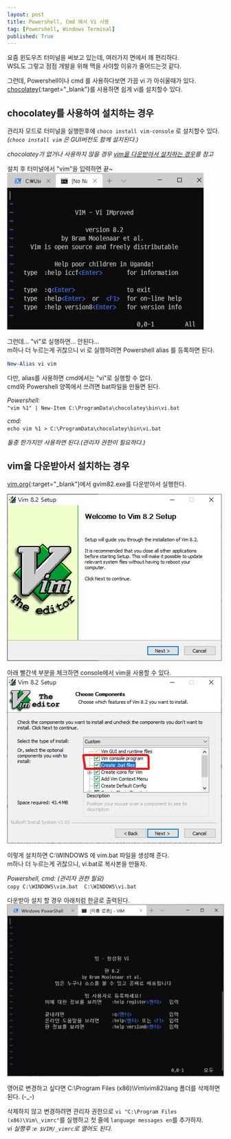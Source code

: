 ```yaml
---
layout: post
title: Powershell, Cmd 에서 Vi 사용
tag: [Powershell, Windows Terminal]
published: True
---
```


요즘 윈도우즈 터미널을 써보고 있는데, 여러가지 면에서 꽤 편리하다.  
WSL도 그렇고 점점 개발을 위해 맥을 사야할 이유가 줄어드는것 같다.  

그런데, Powershell이나 cmd 를 사용하다보면 가끔 vi 가 아쉬울때가 있다.  
[chocolatey](https://chocolatey.org/){:target="_blank"}를 사용하면 쉽게 vi를 설치할수 있다.
    
chocolatey를 사용하여 설치하는 경우
----

관리자 모드로 터미널을 실행한후에 `choco install vim-console` 로 설치할수 있다.  
*(`choco install vim` 은 GUI버전도 함께 설치된다.)*   

*chocolatey가 없거나 사용하지 않을 경우 [vim을 다운받아서 설치하는 경우](#download-vim)를 참고*  

설치 후 터미널에서 "vim"을 입력하면 끝~  
![](../img/2020-07-10-powershell%20cmd%20vi/2020-07-11-01-37-43.png)

그런데... "vi"로 실행하면... 안된다...  
m하나 더 누르는게 귀찮으니 vi 로 실행하려면 Powershell alias 를 등록하면 된다.  
```powershell
New-Alias vi vim 
```

다만, alias를 사용하면 cmd에서는 "vi"로 실행할 수 없다.  
cmd와 Powershell 양쪽에서 쓰려면 bat파일을 만들면 된다.   

*Powershell:*  
`"vim %1" | New-Item C:\ProgramData\chocolatey\bin\vi.bat`

*cmd:*  
`echo vim %1 > C:\ProgramData\chocolatey\bin\vi.bat`

*둘중 한가지만 사용하면 된다.(관리자 권한이 필요하다.)*  
  

vim을 다운받아서 설치하는 경우<a id="download-vim"></a>
----

[vim.org](https://www.vim.org/download.php#pc){:target="_blank"}에서 gvim82.exe를 다운받아서 실행한다.

![](../img/2020-07-10-powershell%20cmd%20vi/2021-03-21-23-27-00.png)

<!-- ![](../img/2020-07-10-powershell%20cmd%20vi/2021-03-21-23-27-43.png) -->

아래 빨간색 부분을 체크하면 console에서 vim을 사용할 수 있다.  
![](../img/2020-07-10-powershell%20cmd%20vi/2021-03-21-23-30-27.png)

이렇게 설치하면 C:\WINDOWS 에 vim.bat 파일을 생성해 준다.  
m하나 더 누르는게 귀찮으니, vi.bat로 복사본을 만들자.

*Powershell, cmd: (관리자 권한 필요)*  
`copy C:\WINDOWS\vim.bat  C:\WINDOWS\vi.bat`  

다운받아 설치 할 경우 아래처럼 한글로 출력된다.  
![](../img/2020-07-10-powershell%20cmd%20vi/2021-03-22-00-07-16.png)

영어로 변경하고 싶다면 C:\Program Files (x86)\Vim\vim82\lang 폴더를 삭제하면 된다. (-_-)  

삭제하지 않고 변경하려면 관리자 권한으로
`vi "C:\Program Files (x86)\Vim\_vimrc"`를 실행하고 첫 줄에 `language messages en`를 추가하자.  
*vi 실행후 :`e $VIM/_vimrc`로 열어도 된다.*
